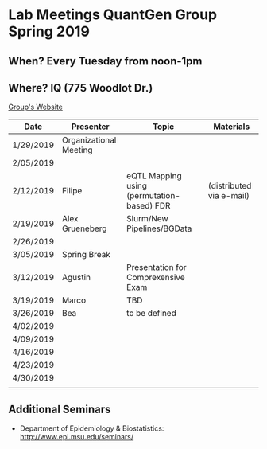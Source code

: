 # Lab Meetings QuantGen Group Spring 2019

## When? Every Tuesday from noon-1pm

## Where? IQ (775 Woodlot Dr.)

[Group's Website](http://quantgen.github.io/)

| Date           | Presenter     |  Topic        |  Materials    |
| -------------  | ------------- | ------------- | ------------- |
| 1/29/2019  | Organizational Meeting|
| 2/05/2019  |  | |  |
| 2/12/2019  | Filipe | eQTL Mapping using (permutation-based) FDR |  (distributed via e-mail) |
| 2/19/2019  |  Alex Grueneberg | Slurm/New Pipelines/BGData |  |
| 2/26/2019  |  | |  |
| 3/05/2019  | Spring Break |
| 3/12/2019  |Agustin  | Presentation for Comprexensive Exam |  |
| 3/19/2019  | Marco | TBD |  |
| 3/26/2019  | Bea | to be defined |  |
| 4/02/2019  |  | |  |
| 4/09/2019  |  | |  |
| 4/16/2019  |  | |  |
| 4/23/2019  |  | |  |
| 4/30/2019  |  | |  |
|   |  | |  |

## Additional Seminars

* Department of Epidemiology & Biostatistics: http://www.epi.msu.edu/seminars/
